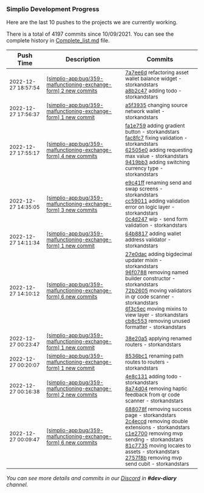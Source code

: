
### Simplio Development Progress

Here are the last 10 pushes to the projects we are currently working.

There is a total of 4197 commits since 10/09/2021. You can see the complete history in
 [Complete_list.md](Complete_list.md) file.

| Push Time | Description | Commits |
| --- | --- | --- |
| <sub>2022-12-27 18:57:54</sub> | <sub>[[simplio-app:bug/359\-malfunctioning\-exchange\-form] 2 new commits](https://github.com/SimplioOfficial/simplio-app/compare/a5f3935b7dda...a8b2c47c60b1)</sub> | <sub>[7a7ee6d](https://github.com/SimplioOfficial/simplio-app/commit/7a7ee6db3d4eafe46bf063da93d9bd963ee63ffb) refactoring asset wallet balance widget - storkandstars<br>[a8b2c47](https://github.com/SimplioOfficial/simplio-app/commit/a8b2c47c60b1f9ec1fd4b080fd83b557f6d5c7bd) adding todo - storkandstars</sub> |
| <sub>2022-12-27 17:56:37</sub> | <sub>[[simplio-app:bug/359\-malfunctioning\-exchange\-form] 1 new commit](https://github.com/SimplioOfficial/simplio-app/commit/a5f3935b7dda79f1b73c865350e182b3fe375f41)</sub> | <sub>[a5f3935](https://github.com/SimplioOfficial/simplio-app/commit/a5f3935b7dda79f1b73c865350e182b3fe375f41) changing source network wallet - storkandstars</sub> |
| <sub>2022-12-27 17:55:17</sub> | <sub>[[simplio-app:bug/359\-malfunctioning\-exchange\-form] 4 new commits](https://github.com/SimplioOfficial/simplio-app/compare/0c4d2474f494...9419bb324a73)</sub> | <sub>[fa1e759](https://github.com/SimplioOfficial/simplio-app/commit/fa1e759d470a4122a1dc71c44b4f61e7db670884) adding gradient button - storkandstars<br>[fac8fc7](https://github.com/SimplioOfficial/simplio-app/commit/fac8fc7510301ba35c9cfad583389883fb26198d) fixing validation - storkandstars<br>[62505e0](https://github.com/SimplioOfficial/simplio-app/commit/62505e05403a142d617817711e147c412765e557) adding requesting max value - storkandstars<br>[9419bb3](https://github.com/SimplioOfficial/simplio-app/commit/9419bb324a739a1cfa2a43a6dab74e896c1f7974) adding switching currency type - storkandstars</sub> |
| <sub>2022-12-27 14:35:05</sub> | <sub>[[simplio-app:bug/359\-malfunctioning\-exchange\-form] 3 new commits](https://github.com/SimplioOfficial/simplio-app/compare/64b881705079...0c4d2474f494)</sub> | <sub>[e9c41ff](https://github.com/SimplioOfficial/simplio-app/commit/e9c41ff980fb28fa449315ba9bf74c8e28594059) renaming send and swap screens - storkandstars<br>[cc59011](https://github.com/SimplioOfficial/simplio-app/commit/cc590116122f1d280e13a939e09e7da02d7b1eeb) adding validation error on logic layer - storkandstars<br>[0c4d247](https://github.com/SimplioOfficial/simplio-app/commit/0c4d2474f494ec86c958eefca9dc7f34095b0a48) wip - send form validation - storkandstars</sub> |
| <sub>2022-12-27 14:11:34</sub> | <sub>[[simplio-app:bug/359\-malfunctioning\-exchange\-form] 1 new commit](https://github.com/SimplioOfficial/simplio-app/commit/64b881705079abb04b870752eec3218a0b2383d4)</sub> | <sub>[64b8817](https://github.com/SimplioOfficial/simplio-app/commit/64b881705079abb04b870752eec3218a0b2383d4) adding wallet address validator - storkandstars</sub> |
| <sub>2022-12-27 14:10:12</sub> | <sub>[[simplio-app:bug/359\-malfunctioning\-exchange\-form] 6 new commits](https://github.com/SimplioOfficial/simplio-app/compare/38e20a5778dc...91454c82ea15)</sub> | <sub>[27e0dac](https://github.com/SimplioOfficial/simplio-app/commit/27e0dac7fc11cecd7c15d1827466335004b4908f) adding bigdecimal updater mixin - storkandstars<br>[96f0788](https://github.com/SimplioOfficial/simplio-app/commit/96f0788235d38bab265cca803399b66b7697951d) removing named builder constructor - storkandstars<br>[72b2605](https://github.com/SimplioOfficial/simplio-app/commit/72b2605c510e7ab39d73d11917e352198a89c241) moving validators in qr code scanner - storkandstars<br>[6f3c5ec](https://github.com/SimplioOfficial/simplio-app/commit/6f3c5ec0a81946460e5a22d47a3efc2dbdff0591) moving mixins to view layer - storkandstars<br>[cb8c553](https://github.com/SimplioOfficial/simplio-app/commit/cb8c553bbcec77dc8fb7a0e36430461cce34ae01) removing unused formatter - storkandstars</sub> |
| <sub>2022-12-27 00:23:47</sub> | <sub>[[simplio-app:bug/359\-malfunctioning\-exchange\-form] 1 new commit](https://github.com/SimplioOfficial/simplio-app/commit/38e20a5778dc6d733a19860029cee33c862fac30)</sub> | <sub>[38e20a5](https://github.com/SimplioOfficial/simplio-app/commit/38e20a5778dc6d733a19860029cee33c862fac30) applying renamed routers - storkandstars</sub> |
| <sub>2022-12-27 00:20:07</sub> | <sub>[[simplio-app:bug/359\-malfunctioning\-exchange\-form] 1 new commit](https://github.com/SimplioOfficial/simplio-app/commit/8536bc1e336e03f0a9059d0f38704116e063c92b)</sub> | <sub>[8536bc1](https://github.com/SimplioOfficial/simplio-app/commit/8536bc1e336e03f0a9059d0f38704116e063c92b) renaming path routes to routers - storkandstars</sub> |
| <sub>2022-12-27 00:16:38</sub> | <sub>[[simplio-app:bug/359\-malfunctioning\-exchange\-form] 2 new commits](https://github.com/SimplioOfficial/simplio-app/compare/6019cd17d25c...8a74d04798cf)</sub> | <sub>[4e8c131](https://github.com/SimplioOfficial/simplio-app/commit/4e8c1313bed16a22b8cbacf1cb816c55cae4fa44) adding todo - storkandstars<br>[8a74d04](https://github.com/SimplioOfficial/simplio-app/commit/8a74d04798cf016dbce3586ec37b38c64c343940) removing haptic feedback from qr code scanner - storkandstars</sub> |
| <sub>2022-12-27 00:09:47</sub> | <sub>[[simplio-app:bug/359\-malfunctioning\-exchange\-form] 6 new commits](https://github.com/SimplioOfficial/simplio-app/compare/da787760e631...6019cd17d25c)</sub> | <sub>[688078f](https://github.com/SimplioOfficial/simplio-app/commit/688078f1fcee2371cec250fa2d6d9134689351bb) removing success page - storkandstars<br>[2c4eccd](https://github.com/SimplioOfficial/simplio-app/commit/2c4eccd5a8a80dfe319c7bc79c5122ebd5367b4b) removing double extensions - storkandstars<br>[c1e2700](https://github.com/SimplioOfficial/simplio-app/commit/c1e27003f5e2fefa23c4037f1dcaf5df3ce9481d) removing mvp sending - storkandstars<br>[81c7735](https://github.com/SimplioOfficial/simplio-app/commit/81c77358330cabb0c7124a36b7db9c03ca2093aa) moving locales to assets - storkandstars<br>[2757f8b](https://github.com/SimplioOfficial/simplio-app/commit/2757f8bd2892e00722e52662730368ef969d4bd0) removing mvp send cubit - storkandstars</sub> |

_You can see more details and commits in our [Discord](https://discord.gg/aKhjuwZmdP) in **#dev-diary** channel._
